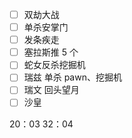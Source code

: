 

- [ ] 双劫大战
- [ ] 单杀安掌门
- [ ] 发条疾走
- [ ] 塞拉斯推 5 个
- [ ] 蛇女反杀挖掘机
- [ ] 瑞兹 单杀 pawn、挖掘机
- [ ] 瑞文 回头望月
- [ ] 沙皇

20：03 
32：04